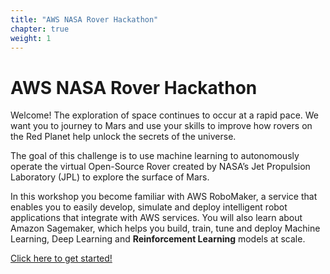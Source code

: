 ```yaml
---
title: "AWS NASA Rover Hackathon"
chapter: true
weight: 1
---
```


# AWS NASA Rover Hackathon

Welcome! The exploration of space continues to occur at a rapid pace. We want you to journey to Mars and use your skills to improve how rovers on the Red Planet help unlock the secrets of the universe.

The goal of this challenge is to use machine learning to autonomously operate the virtual Open-Source Rover created by NASA’s Jet Propulsion Laboratory (JPL) to explore the surface of Mars.

In this workshop you become familiar with AWS RoboMaker, a service that enables you to easily develop, simulate and deploy intelligent robot applications that integrate with AWS services. You will also learn about Amazon Sagemaker, which helps you build, train, tune and deploy Machine Learning, Deep Learning and **Reinforcement Learning** models at scale. 

[Click here to get started!](/workshop)
